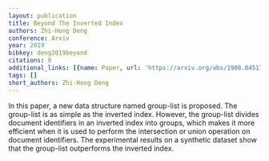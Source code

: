 ```yaml
---
layout: publication
title: Beyond The Inverted Index
authors: Zhi-Hong Deng
conference: Arxiv
year: 2019
bibkey: deng2019beyond
citations: 0
additional_links: [{name: Paper, url: 'https://arxiv.org/abs/1908.04517'}]
tags: []
short_authors: Zhi-Hong Deng
---
```

In this paper, a new data structure named group-list is proposed. The
group-list is as simple as the inverted index. However, the group-list divides
document identifiers in an inverted index into groups, which makes it more
efficient when it is used to perform the intersection or union operation on
document identifiers. The experimental results on a synthetic dataset show that
the group-list outperforms the inverted index.